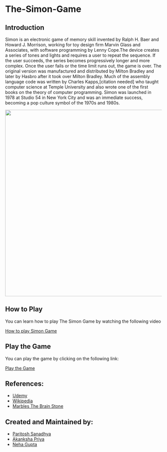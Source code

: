 <h1 text-align="justify"> The-Simon-Game </h1>

## Introduction
<p text-align="justify">Simon is an electronic game of memory skill invented by Ralph H. Baer and Howard J. Morrison, working for toy design firm Marvin Glass and Associates, with software programming by Lenny Cope.The device creates a series of tones and lights and requires a user to repeat the sequence. If the user succeeds, the series becomes progressively longer and more complex. Once the user fails or the time limit runs out, the game is over. The original version was manufactured and distributed by Milton Bradley and later by Hasbro after it took over Milton Bradley. Much of the assembly language code was written by Charles Kapps,[citation needed] who taught computer science at Temple University and also wrote one of the first books on the theory of computer programming. Simon was launched in 1978 at Studio 54 in New York City and was an immediate success, becoming a pop culture symbol of the 1970s and 1980s.</p>

<img height="600" width="600" src="https://upload.wikimedia.org/wikipedia/commons/thumb/c/cd/Simon_Electronic_Game.jpg/1024px-Simon_Electronic_Game.jpg">

## How to Play
<p text-align="justify">You can learn how to play The Simon Game by watching the following video</p>

[How to play Simon Game](https://www.youtube.com/watch?v=1Yqj76Q4jJ4)

## Play the Game 
<p text-align="justify">You can play the game by clicking on the following link:</p>

[Play the Game](https://pasa1912.github.io/The-Simon-Game/)

## References:
* [Udemy](https://udemy.com/course/the-complete-web-development-bootcamp)
* [Wikipedia](https://en.wikipedia.org/wiki/Simon_(game))
* [Marbles The Brain Stone](https://www.youtube.com/channel/UCEPZPgtnTvj2F3qTCLfaP4w)

## Created and Maintained by:
* [Paritosh Sanadhya](https://github.com/Pasa1912)
* [Akanksha Priya](https://github.com/Spring-dot)
* [Neha Gupta](https://github.com/neha2371)


